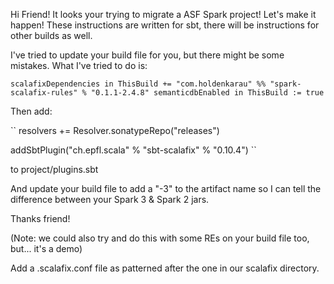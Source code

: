 Hi Friend! It looks your trying to migrate a ASF Spark project!
Let's make it happen!
These instructions are written for sbt, there will be instructions for other builds as well.

I've tried to update your build file for you, but there might be some mistakes. What I've tried to do is:

``
scalafixDependencies in ThisBuild +=
  "com.holdenkarau" %% "spark-scalafix-rules" % "0.1.1-2.4.8"
semanticdbEnabled in ThisBuild := true
``

Then add:

``
resolvers += Resolver.sonatypeRepo("releases")

addSbtPlugin("ch.epfl.scala" % "sbt-scalafix" % "0.10.4")
``

to project/plugins.sbt

And update your build file to add a "-3" to the artifact name so I can tell the difference between your Spark 3 & Spark 2 jars.

Thanks friend!

(Note: we could also try and do this with some REs on your build file too, but... it's a demo)

Add a .scalafix.conf file as patterned after the one in our scalafix directory.
